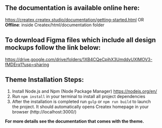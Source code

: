 ## The documentation is available online here:
https://createx.createx.studio/documentation/getting-started.html
OR
**Offline**: inside Createx/html/documentation folder

## To download Figma files which include all design mockups follow the link below:
https://drive.google.com/drive/folders/1XB4CQeCpihX3UmddyUXIMOV3-fMDErq1?usp=sharing

## Theme Installation Steps:
1. Install Node.js and Npm (Node Package Manager)
https://nodejs.org/en/
2. Run `npm install` in your terminal to install all project dependencies
3. After the installation is completed run `gulp` or `npm run build` to launch the project. It should automatically opens Createx homepage in your browser (http://localhost:3000/)

**For more details see the documentation that comes with the theme.**
